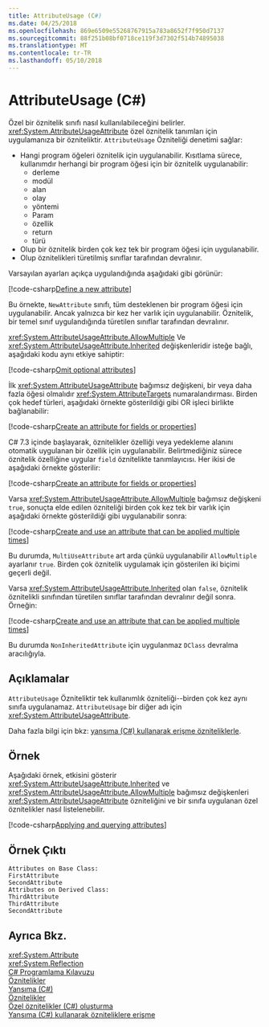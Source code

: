 ```yaml
---
title: AttributeUsage (C#)
ms.date: 04/25/2018
ms.openlocfilehash: 869e6509e55268767915a783a8652f7f950d7137
ms.sourcegitcommit: 88f251b08bf0718ce119f3d7302f514b74895038
ms.translationtype: MT
ms.contentlocale: tr-TR
ms.lasthandoff: 05/10/2018
---
```

# <a name="attributeusage-c"></a>AttributeUsage (C#)

Özel bir öznitelik sınıfı nasıl kullanılabileceğini belirler. <xref:System.AttributeUsageAttribute> özel öznitelik tanımları için uygulamanıza bir özniteliktir. `AttributeUsage` Özniteliği denetimi sağlar:

- Hangi program öğeleri öznitelik için uygulanabilir. Kısıtlama sürece, kullanımdır herhangi bir program öğesi için bir öznitelik uygulanabilir:
  - derleme
  - modül
  - alan
  - olay
  - yöntemi
  - Param
  - özellik
  - return
  - türü
- Olup bir öznitelik birden çok kez tek bir program öğesi için uygulanabilir.
- Olup öznitelikleri türetilmiş sınıflar tarafından devralınır.

Varsayılan ayarları açıkça uygulandığında aşağıdaki gibi görünür:

[!code-csharp[Define a new attribute](../../../../../samples/snippets/csharp/attributes/NewAttribute.cs#1)]

Bu örnekte, `NewAttribute` sınıfı, tüm desteklenen bir program öğesi için uygulanabilir. Ancak yalnızca bir kez her varlık için uygulanabilir. Öznitelik, bir temel sınıf uygulandığında türetilen sınıflar tarafından devralınır.

<xref:System.AttributeUsageAttribute.AllowMultiple> Ve <xref:System.AttributeUsageAttribute.Inherited> değişkenleridir isteğe bağlı, aşağıdaki kodu aynı etkiye sahiptir:

[!code-csharp[Omit optional attributes](../../../../../samples/snippets/csharp/attributes/NewAttribute.cs#2)]

İlk <xref:System.AttributeUsageAttribute> bağımsız değişkeni, bir veya daha fazla öğesi olmalıdır <xref:System.AttributeTargets> numaralandırması. Birden çok hedef türleri, aşağıdaki örnekte gösterildiği gibi OR işleci birlikte bağlanabilir:

[!code-csharp[Create an attribute for fields or properties](../../../../../samples/snippets/csharp/attributes/NewPropertyOrFieldAttribute.cs#1)]

C# 7.3 içinde başlayarak, öznitelikler özelliği veya yedekleme alanını otomatik uygulanan bir özellik için uygulanabilir. Belirtmediğiniz sürece öznitelik özelliğine uygular `field` öznitelikte tanımlayıcısı. Her ikisi de aşağıdaki örnekte gösterilir:

[!code-csharp[Create an attribute for fields or properties](../../../../../samples/snippets/csharp/attributes/NewPropertyOrFieldAttribute.cs#2)]

Varsa <xref:System.AttributeUsageAttribute.AllowMultiple> bağımsız değişkeni `true`, sonuçta elde edilen özniteliği birden çok kez tek bir varlık için aşağıdaki örnekte gösterildiği gibi uygulanabilir sonra:

[!code-csharp[Create and use an attribute that can be applied multiple times](../../../../../samples/snippets/csharp/attributes/MultiUseAttribute.cs#1)]

Bu durumda, `MultiUseAttribute` art arda çünkü uygulanabilir `AllowMultiple` ayarlanır `true`. Birden çok öznitelik uygulamak için gösterilen iki biçimi geçerli değil.

Varsa <xref:System.AttributeUsageAttribute.Inherited> olan `false`, öznitelik öznitelikli sınıfından türetilen sınıflar tarafından devralınır değil sonra. Örneğin:

[!code-csharp[Create and use an attribute that can be applied multiple times](../../../../../samples/snippets/csharp/attributes/NonInheritedAttribute.cs#1)]

Bu durumda `NonInheritedAttribute` için uygulanmaz `DClass` devralma aracılığıyla.

## <a name="remarks"></a>Açıklamalar

`AttributeUsage` Özniteliktir tek kullanımlık özniteliği--birden çok kez aynı sınıfa uygulanamaz. `AttributeUsage` bir diğer adı için <xref:System.AttributeUsageAttribute>.

Daha fazla bilgi için bkz: [yansıma (C#) kullanarak erişme özniteliklerle](accessing-attributes-by-using-reflection.md).

## <a name="example"></a>Örnek

Aşağıdaki örnek, etkisini gösterir <xref:System.AttributeUsageAttribute.Inherited> ve <xref:System.AttributeUsageAttribute.AllowMultiple> bağımsız değişkenleri <xref:System.AttributeUsageAttribute> özniteliğini ve bir sınıfa uygulanan özel öznitelikler nasıl listelenebilir.

[!code-csharp[Applying and querying attributes](../../../../../samples/snippets/csharp/attributes/Program.cs#1)]

## <a name="sample-output"></a>Örnek Çıktı

```text
Attributes on Base Class:
FirstAttribute
SecondAttribute
Attributes on Derived Class:
ThirdAttribute
ThirdAttribute
SecondAttribute
```

## <a name="see-also"></a>Ayrıca Bkz.
 <xref:System.Attribute>  
 <xref:System.Reflection>  
 [C# Programlama Kılavuzu](../..//index.md)  
 [Öznitelikler](../../../..//standard/attributes/index.md)  
 [Yansıma (C#)](../reflection.md)  
 [Öznitelikler](index.md)  
 [Özel öznitelikler (C#) oluşturma](creating-custom-attributes.md)  
 [Yansıma (C#) kullanarak özniteliklere erişme](accessing-attributes-by-using-reflection.md)
